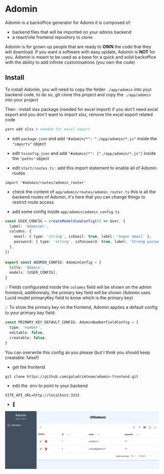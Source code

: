 # Adomin

Adomin is a backoffice generator for Adonis it is composed of:

- backend files that will be imported on your adonis backend
- a react/vite frontend repository to clone

Adomin is for grown up people that are ready to **OWN** the code that they will download.
If you want a software with easy update, Adomin is **NOT** for you.
Adomin is meant to be used as a base for a quick and solid backoffice with the ability to add infinite customisations (you own the code)

## Install

To install Adomin, you will need to copy the folder `./app/adomin` into your backend code,
to do so, git clone this project and copy the `./app/adomin` into your project

Then :
install xlsx package (needed for excel import)
if you don't need excel export and you don't want to import xlsx, remove the excel export related code

```bash
yarn add xlsx # needed for excel export
```

- edit `package.json` and add `"#adomin/*": "./app/adomin/*.js"` inside the `"imports"` object

- edit `tsconfig.json` and add `"#adomin/*": ["./app/adomin/*.js"]` inside the `"paths"` object

- edit `start/routes.ts` : add this import statement to enable all of Adomin routes

```
import '#adomin/routes/adomin_router'
```

- check the content of `app/adomin/routes/adomin_router.ts` this is all the backend routes of Adomin, it's here that you can change things to restrict route access

- add some config inside `app/adomin/adomin_config.ts`

```ts
const USER_CONFIG = createModelViewConfig(() => User, {
  label: 'Adominer',
  columns: {
    email: { type: 'string', isEmail: true, label: 'Super email' },
    password: { type: 'string', isPassword: true, label: 'Strong password' },
  },
})

export const ADOMIN_CONFIG: AdominConfig = {
  title: 'Adomin',
  models: [USER_CONFIG],
}
```

:bulb: Fields configurated inside the `columns` field will be shown on the admin frontend, additionnaly, the primary key field will be shown
(Adomin uses Lucid model primaryKey field to know which is the primary key)

:bulb: To show the primary key on the frontend, Adomin applies a default config to your primary key field:

```ts
const PRIMARY_KEY_DEFAULT_CONFIG: AdominNumberFieldConfig = {
  type: 'number',
  editable: false,
  creatable: false,
}
```

You can overwrite this config as you please (but I think you should keep creatable: false!)

- get the frontend

```
git clone https://github.com/galadrimteam/adomin-frontend.git
```

- edit the .env to point to your backend

```
VITE_API_URL=http://localhost:3333
```

- :tada:

![Adomin frontend](./readme-images/frontend.png)
